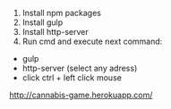 1) Install npm packages
2) Install gulp
3) Install http-server
4) Run cmd and execute next command:
- gulp
- http-server (select any adress)
- click ctrl + left click mouse



http://cannabis-game.herokuapp.com/
